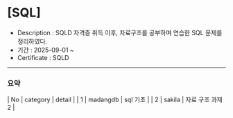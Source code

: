 # [SQL]

- Description : SQLD 자격증 취득 이후, 자료구조를 공부하며 연습한 SQL 문제를 정리하였다. 
- 기간 : 2025-09-01  ~ 
- Certificate : SQLD

---
### 요약
| No | category | detail |
| 1 | madangdb | sql 기초 |
| 2 | sakila | 자료 구조 과제 2 |
